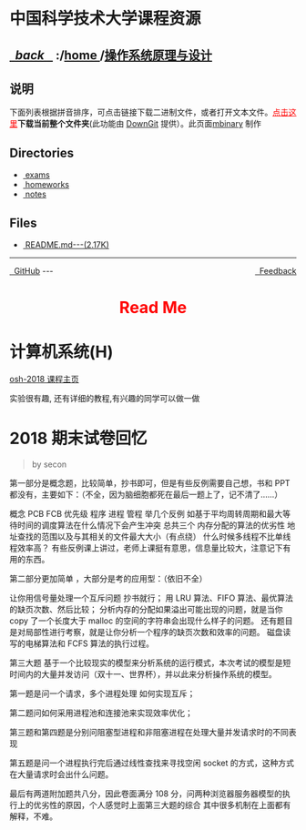 
<!--
<head>
    <meta http-equiv="content-type" content="text/html; charset=utf-8">
    <title> 中国科学技术大学课程资源</title>
</head>
-->
# 中国科学技术大学课程资源

<div>
  <h2>
    <a href="../index.html">&nbsp;&nbsp;<i class="fa fa-level-up">back </i>&nbsp;&nbsp;</a>
    :/<a href="../index.html">home <i class="fa fa-home"></i></a>/<a href="index.html">操作系统原理与设计</a>
  </h2>
</div>

## 说明
下面列表根据拼音排序，可点击链接下载二进制文件，或者打开文本文件。<a href="http://downgit.zhoudaxiaa.com/#/home?url=https://github.com/USTC-Resource/USTC-Course/tree/master/操作系统原理与设计" style="color:red" target="_black">点击这里</a>**下载当前整个文件夹**(此功能由 [DownGit](http://downgit.zhoudaxiaa.com) 提供）。此页面[mbinary](https://mbinary.xyz) 制作

## Directories
<ul><li><a href="exams/index.html"><i class="fa fa-folder"></i>&nbsp;exams</a></li>
<li><a href="homeworks/index.html"><i class="fa fa-folder"></i>&nbsp;homeworks</a></li>
<li><a href="notes/index.html"><i class="fa fa-folder"></i>&nbsp;notes</a></li></ul>

## Files
<ul><li><a href="https://raw.githubusercontent.com/USTC-Resource/USTC-Course/master/操作系统原理与设计/README.md"><i class="fa fa-pencil-square-o"></i>&nbsp;README.md---(2.17K)</a></li></ul>

---
<div style="text-decration:underline;display:inline">
  <a href="https://github.com/USTC-Resource/USTC-Course.git" target="_blank" rel="external"><i class="fa fa-github"></i>&nbsp; GitHub</a>
  <a href="mailto:&#122;huheqin1@gmail?subject=反馈与建议" style="float:right" target="_blank" rel="external"><i class="fa fa-envelope"></i>&nbsp; Feedback</a>
</div>
---

<h1 style="color:red;text-align:center;">Read Me</h1>

<h1 id="h">计算机系统(H)</h1>
<p><a href="https://osh-2018.github.io">osh-2018 课程主页</a></p>
<p>实验很有趣, 还有详细的教程,有兴趣的同学可以做一做</p>
<h1 id="2018">2018 期末试卷回忆</h1>
<blockquote>
<p>by secon</p>
</blockquote>
<p>第一部分是概念题，比较简单，抄书即可，但是有些反例需要自己想，书和 PPT 都没有，主要如下：（不全，因为脑细胞都死在最后一题上了，记不清了……）</p>
<p>概念 PCB FCB 优先级 程序 进程 管程
举几个反例 如基于平均周转周期和最大等待时间的调度算法在什么情况下会产生冲突 总共三个
内存分配的算法的优劣性
地址查找的范围以及与其相关的文件最大大小（有点绕）
什么时候多线程不比单线程效率高？
有些反例课上讲过，老师上课挺有意思，信息量比较大，注意记下有用的东西。</p>
<p>第二部分更加简单 ，大部分是考的应用型：（依旧不全）</p>
<p>让你用信号量处理一个互斥问题 抄书就行；
用 LRU 算法、FIFO 算法、最优算法的缺页次数、然后比较；
分析内存的分配如果溢出可能出现的问题，就是当你 copy 了一个长度大于 malloc 的空间的字符串会出现什么样子的问题。
 还有题目是对局部性进行考察，就是让你分析一个程序的缺页次数和效率的问题。
磁盘读写的电梯算法和 FCFS 算法的执行过程。</p>
<p>第三大题 基于一个比较现实的模型来分析系统的运行模式，本次考试的模型是短时间内的大量并发访问（双十一、世界杯），并以此来分析操作系统的模型。</p>
<p>第一题是问一个请求，多个进程处理 如何实现互斥；</p>
<p>第二题问如何采用进程池和连接池来实现效率优化；</p>
<p>第三题和第四题是分别问阻塞型进程和非阻塞进程在处理大量并发请求时的不同表现</p>
<p>第五题是问一个进程执行完后通过线性查找来寻找空闲 socket 的方式，这种方式在大量请求时会出什么问题。</p>
<p>最后有两道附加题共八分，因此卷面满分 108 分，问两种浏览器服务器模型的执行上的优劣性的原因，个人感觉时上面第三大题的综合 其中很多机制在上面都有解释，不难。</p>
